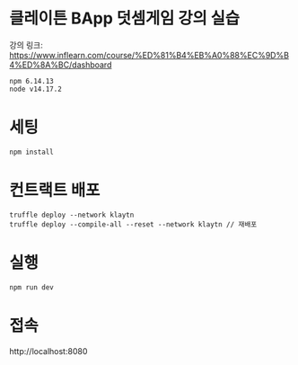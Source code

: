 # 클레이튼 BApp 덧셈게임 강의 실습
강의 링크: https://www.inflearn.com/course/%ED%81%B4%EB%A0%88%EC%9D%B4%ED%8A%BC/dashboard
```
npm 6.14.13
node v14.17.2
```
# 세팅
```
npm install
```
# 컨트랙트 배포
```
truffle deploy --network klaytn
truffle deploy --compile-all --reset --network klaytn // 재배포
```
# 실행
```
npm run dev
```
# 접속
http://localhost:8080
